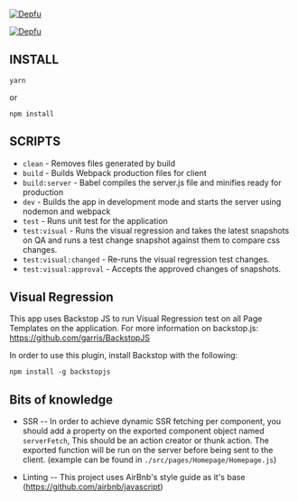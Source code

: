 [![Depfu](https://badges.depfu.com/badges/d7d81ce791dc6605ef5145a349796749/overview.svg)](https://depfu.com/repos/notonthehighstreet/cms-frontend?project_id=8185)

[![Depfu](https://badges.depfu.com/badges/d7d81ce791dc6605ef5145a349796749/count.svg)](https://depfu.com/repos/notonthehighstreet/cms-frontend?project_id=8185)

## INSTALL

```
yarn
```

or 

```
npm install
```

## SCRIPTS

- `clean` - Removes files generated by build
- `build` -  Builds Webpack production files for client
- `build:server` - Babel compiles the server.js file and minifies ready for production
- `dev` - Builds the app in development mode and starts the server using nodemon and webpack
- `test` - Runs unit test for the application
- `test:visual` - Runs the visual regression and takes the latest snapshots on QA and runs a test change snapshot against them to compare css changes.
- `test:visual:changed` - Re-runs the visual regression test changes.
- `test:visual:approval` - Accepts the approved changes of snapshots.


## Visual Regression

This app uses Backstop JS to run Visual Regression test on all Page Templates on the application. For more information on backstop.js: https://github.com/garris/BackstopJS

In order to use this plugin, install Backstop with the following:

```
npm install -g backstopjs
```


## Bits of knowledge

- SSR -- In order to achieve dynamic SSR fetching per component, you should add a property on the exported component object named `serverFetch`, This should be an action creator or thunk action. The exported function will be run on the server before being sent to the client. (example can be found in `./src/pages/Homepage/Homepage.js`)

- Linting -- This project uses AirBnb's style guide as it's base (https://github.com/airbnb/javascript)
